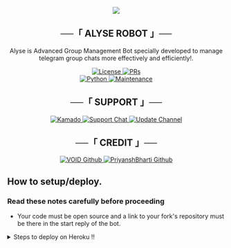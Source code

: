<p align="center">
  <img src="https://te.legra.ph/file/af5b27208f92e036dbcea.jpg">
</p>

<h2 align="center">
    ──「 ALYSE ROBOT 」──
</h2>

<p align="center"> Alyse is Advanced Group Management Bot specially developed to manage telegram group chats more effectively and efficiently!.</p>

<p align="center">
  <a href="https://github.com/PriyanshBharti/Kyouko-Hori/blob/main/LICENSE"> <img src="https://img.shields.io/badge/License-GPLv3-blueviolet?style=for-the-badge" alt="License" /> </a>
  <a href="https://makeapullrequest.com"> <img src="https://img.shields.io/badge/PRs-Welcome-yellow?style=for-the-badge" alt="PRs" /></a></br>
  <a href="https://www.python.org/"> <img src="https://img.shields.io/badge/Made%20With-Python-orange?style=for-the-badge&logo=python" alt="Python" /> </a>
  <a href="https://github.com/PriyanshBharti/Kyouko-Hori"> <img src="https://img.shields.io/badge/Maintained-Yes-lightgrey?style=for-the-badge" alt="Maintenance" /> </a>
</p>

<h2 align="center">
    ──「 SUPPORT 」──
</h2>

<p align="center">
<a href= "https://t.me/HoriXProbot"> <img src="https://img.shields.io/badge/Kyouko-Hori-green?style=for-the-badge&logo=telegram" alt=Kamado robot on Telegram" /> </a>
<a href= "https://t.me/KyoukoSupport"> <img src="https://img.shields.io/badge/Support-Chat-green?style=for-the-badge&logo=telegram" alt="Support Chat" /> </a>
<a href="https://github.com/voidxtoxic"> <img src="https://img.shields.io/badge/Repo-Owner-green?style=for-the-badge&logo=telegram" alt="Update Channel" /> </a>
</p>

<h2 align="center">
    ──「 CREDIT 」──
</h2>

<p align="center">
<a href="https://github.com/voidxtoxic"> <img src="https://img.shields.io/badge/VOID-Github-magenta?style=for-the-badge&logo=github" alt="VOID Github" /> </a>
<a href="https://github.com/PriyanshBharti"> <img src="https://img.shields.io/badge/PriyanshBharti-Github-magenta?style=for-the-badge&logo=github" alt="PriyanshBharti Github" /> </a>
</p>

  
## How to setup/deploy.

### Read these notes carefully before proceeding 
 - Your code must be open source and a link to your fork's repository must be there in the start reply of the bot.

<details>
  <summary>Steps to deploy on Heroku !!</summary>

```
Fill in all the details, Deploy!
Now go to https://dashboard.heroku.com/apps/(app-name)/resources ( Replace (app-name) with your app name )
REMEMBER: Turn on worker dyno (Don't worry It's free :D) & Webhook
Now send the bot /start, If it doesn't respond go to https://dashboard.heroku.com/apps/(app-name)/settings and remove webhook and port.
```

  <h2 align="center">
    ──「 DEPLOY ON HEROKU 」──
</h2>

<p align="center"><a href="https://heroku.com/deploy?template=https://github.com/PriyanshBharti/Kyouko-Hori"> <img src="https://img.shields.io/badge/Deploy%20To%20Heroku-purple?style=for-the-badge&logo=heroku" width="220" height="38.45"/></a></p>


## How to setup on Heroku 
For starters click on this button 

<p align="center"><a href="https://heroku.com/deploy?template=https://github.com/PriyanshBharti/Kyouko-Hori"> <img src="https://img.shields.io/badge/Deploy%20To%20Heroku-purple?style=for-the-badge&logo=heroku" width="220" height="38.45"/></a></p>
  
